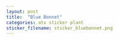 ```yaml
---
layout: post
title:  "Blue Bonnet"
categories: atx sticker plant
sticker_filename: sticker_bluebonnet.png
---
```

